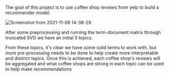 The goal of this project is to use coffee shop reviews from yelp to build a recommender model.

![Screenshot from 2021-11-08 14-38-29](https://user-images.githubusercontent.com/87049486/140831921-ee2be268-3b57-4ad6-81d5-a4ddd217a1c8.png)

After some preprocessing and running the term-document matrix through  truncated SVD we have an initial 5 topics. 

From these topics, it's clear we have some solid terms to work with, but more pre-processing needs to be done to help
create more interpretable and distinct topics. Once this is achieved, each coffee shop's reviews will be aggregated and
what coffee shops are strong in each topic can be used to help make recommendations
